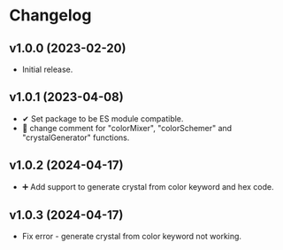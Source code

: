 # Changelog

## v1.0.0 (2023-02-20)

- Initial release.

## v1.0.1 (2023-04-08)

- ✔ Set package to be ES module compatible.
- 🔄 change comment for "colorMixer", "colorSchemer" and "crystalGenerator" functions.

## v1.0.2 (2024-04-17)

- ➕ Add support to generate crystal from color keyword and hex code.

## v1.0.3 (2024-04-17)

- Fix error - generate crystal from color keyword not working.
